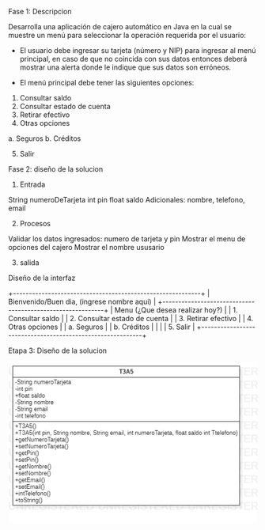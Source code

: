 Fase 1: Descripcion

Desarrolla una aplicación de cajero automático en Java en la cual se muestre un menú para 
seleccionar la operación requerida por el usuario:

- El usuario debe ingresar su tarjeta (número y NIP) para ingresar al menú principal,
en caso de que no coincida con sus datos entonces deberá mostrar una alerta donde le 
indique que sus datos son erróneos.

- El menú principal debe tener las siguientes opciones:

1. Consultar saldo
2. Consultar estado de cuenta
3. Retirar efectivo
4. Otras opciones

  a. Seguros
  b. Créditos

5. Salir

Fase 2: diseño de la solucion

1. Entrada

String numeroDeTarjeta
int pin
float saldo
Adicionales: nombre, telefono, email

2. Procesos

Validar los datos ingresados: numero de tarjeta y pin
Mostrar el menu de opciones del cajero
Mostrar el nombre ususario

3. salida

Diseño de la interfaz

+-----------------------------------------------------------+
|         Bienvenido/Buen dia, (ingrese nombre aqui)        |
+-----------------------------------------------------------+
| Menu (¿Que desea realizar hoy?)                           |
|  1. Consultar saldo                                       |
|  2. Consultar estado de cuenta                            |
|  3. Retirar efectivo                                      |
|  4. Otras opciones                                        |
|   a. Seguros                                              |
|   b. Créditos                                             |
|                                                           |
|   5. Salir                                                |
+-----------------------------------------------------------+

Etapa 3: Diseño de la solucion


![](https://github.com/EmmanuelNiro/T3A5/blob/main/Cajero.png)
